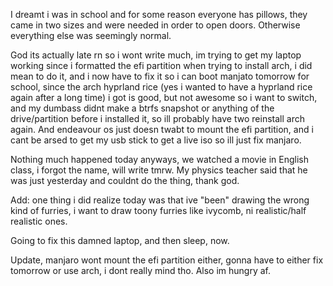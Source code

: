 I dreamt i was in school and for some reason everyone has pillows, they came in two sizes and were needed in order to open doors. Otherwise everything else was seemingly normal.

God its actually late rn so i wont write much, im trying to get my laptop working since i formatted the efi partition when trying to install arch, i did mean to do it, and i now have to fix it so i can boot manjato tomorrow for school, since the arch hyprland rice (yes i wanted to have a hyprland rice again after a long time) i got is good, but not awesome so i want to switch, and my dumbass didnt make a btrfs snapshot or anything of the drive/partition before i installed it, so ill probably have two reinstall arch again. And endeavour os just doesn twabt to mount the efi partition, and i cant be arsed to get my usb stick to get a live iso so ill just fix manjaro.

Nothing much happened today anyways, we watched a movie in English class, i forgot the name, will write tmrw. My physics teacher said that he was just yesterday and couldnt do the thing, thank god.

Add: one thing i did realize today was that ive "been" drawing the wrong kind of furries, i want to draw toony furries like ivycomb, ni realistic/half realistic ones.

Going to fix this damned laptop, and then sleep, now.

Update, manjaro wont mount the efi partition either, gonna have to either fix tomorrow or use arch, i dont really mind tho.
Also im hungry af.